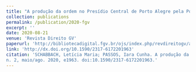 ```yaml
---
title: "A produção da ordem no Presídio Central de Porto Alegre pela Polícia Militar"
collection: publications
permalink: /publication/2020-fgv
excerpt: ''
date: 2020-08-21
venue: 'Revista Direito GV'
paperurl: 'http://bibliotecadigital.fgv.br/ojs/index.php/revdireitogv/article/view/83263/79067'
link: 'http://dx.doi.org/10.1590/2317-6172201963'
citation: 'SCHABBACH, Letícia Maria; PASSOS, Iara Cunha. A produção da ordem no Presídio Central de Porto Alegre pela Polícia Militar. Revista Direito GV, v. 16,
n. 2, maio/ago. 2020, e1963. doi:10.1590/2317-6172201963.'
---
```

